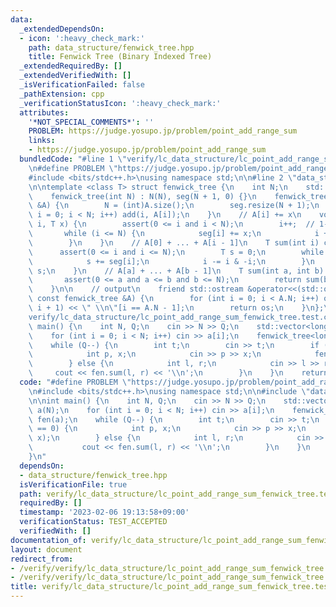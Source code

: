 ```yaml
---
data:
  _extendedDependsOn:
  - icon: ':heavy_check_mark:'
    path: data_structure/fenwick_tree.hpp
    title: Fenwick Tree (Binary Indexed Tree)
  _extendedRequiredBy: []
  _extendedVerifiedWith: []
  _isVerificationFailed: false
  _pathExtension: cpp
  _verificationStatusIcon: ':heavy_check_mark:'
  attributes:
    '*NOT_SPECIAL_COMMENTS*': ''
    PROBLEM: https://judge.yosupo.jp/problem/point_add_range_sum
    links:
    - https://judge.yosupo.jp/problem/point_add_range_sum
  bundledCode: "#line 1 \"verify/lc_data_structure/lc_point_add_range_sum_fenwick_tree.test.cpp\"\
    \n#define PROBLEM \"https://judge.yosupo.jp/problem/point_add_range_sum\"\n\n\
    #include <bits/stdc++.h>\nusing namespace std;\n\n#line 2 \"data_structure/fenwick_tree.hpp\"\
    \n\ntemplate <class T> struct fenwick_tree {\n    int N;\n    std::vector<T> seg;\n\
    \    fenwick_tree(int N) : N(N), seg(N + 1, 0) {}\n    fenwick_tree(std::vector<T>\
    \ &A) {\n        N = (int)A.size();\n        seg.resize(N + 1);\n        for (int\
    \ i = 0; i < N; i++) add(i, A[i]);\n    }\n    // A[i] += x\n    void add(int\
    \ i, T x) {\n        assert(0 <= i and i < N);\n        i++;  // 1-indexed\n \
    \       while (i <= N) {\n            seg[i] += x;\n            i += i & -i;\n\
    \        }\n    }\n    // A[0] + ... + A[i - 1]\n    T sum(int i) const {\n  \
    \      assert(0 <= i and i <= N);\n        T s = 0;\n        while (i > 0) {\n\
    \            s += seg[i];\n            i -= i & -i;\n        }\n        return\
    \ s;\n    }\n    // A[a] + ... + A[b - 1]\n    T sum(int a, int b) const {\n \
    \       assert(0 <= a and a <= b and b <= N);\n        return sum(b) - sum(a);\n\
    \    }\n\n    // output\n    friend std::ostream &operator<<(std::ostream &os,\
    \ const fenwick_tree &A) {\n        for (int i = 0; i < A.N; i++) os << A.sum(i,\
    \ i + 1) << \" \\n\"[i == A.N - 1];\n        return os;\n    }\n};\n#line 7 \"\
    verify/lc_data_structure/lc_point_add_range_sum_fenwick_tree.test.cpp\"\n\nint\
    \ main() {\n    int N, Q;\n    cin >> N >> Q;\n    std::vector<long long> a(N);\n\
    \    for (int i = 0; i < N; i++) cin >> a[i];\n    fenwick_tree<long long> fen(a);\n\
    \    while (Q--) {\n        int t;\n        cin >> t;\n        if (t == 0) {\n\
    \            int p, x;\n            cin >> p >> x;\n            fen.add(p, x);\n\
    \        } else {\n            int l, r;\n            cin >> l >> r;\n       \
    \     cout << fen.sum(l, r) << '\\n';\n        }\n    }\n    return 0;\n}\n"
  code: "#define PROBLEM \"https://judge.yosupo.jp/problem/point_add_range_sum\"\n\
    \n#include <bits/stdc++.h>\nusing namespace std;\n\n#include \"data_structure/fenwick_tree.hpp\"\
    \n\nint main() {\n    int N, Q;\n    cin >> N >> Q;\n    std::vector<long long>\
    \ a(N);\n    for (int i = 0; i < N; i++) cin >> a[i];\n    fenwick_tree<long long>\
    \ fen(a);\n    while (Q--) {\n        int t;\n        cin >> t;\n        if (t\
    \ == 0) {\n            int p, x;\n            cin >> p >> x;\n            fen.add(p,\
    \ x);\n        } else {\n            int l, r;\n            cin >> l >> r;\n \
    \           cout << fen.sum(l, r) << '\\n';\n        }\n    }\n    return 0;\n\
    }\n"
  dependsOn:
  - data_structure/fenwick_tree.hpp
  isVerificationFile: true
  path: verify/lc_data_structure/lc_point_add_range_sum_fenwick_tree.test.cpp
  requiredBy: []
  timestamp: '2023-02-06 19:13:58+09:00'
  verificationStatus: TEST_ACCEPTED
  verifiedWith: []
documentation_of: verify/lc_data_structure/lc_point_add_range_sum_fenwick_tree.test.cpp
layout: document
redirect_from:
- /verify/verify/lc_data_structure/lc_point_add_range_sum_fenwick_tree.test.cpp
- /verify/verify/lc_data_structure/lc_point_add_range_sum_fenwick_tree.test.cpp.html
title: verify/lc_data_structure/lc_point_add_range_sum_fenwick_tree.test.cpp
---
```

